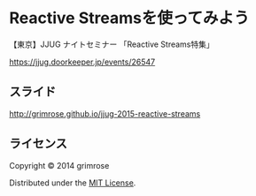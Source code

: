 # Reactive Streamsを使ってみよう


【東京】JJUG ナイトセミナー 「Reactive Streams特集」

https://jjug.doorkeeper.jp/events/26547

## スライド

http://grimrose.github.io/jjug-2015-reactive-streams

## ライセンス

Copyright &copy; 2014 grimrose  

Distributed under the [MIT License][mit].  

[MIT]: http://www.opensource.org/licenses/mit-license.php
